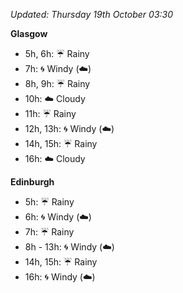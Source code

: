 *Updated: Thursday 19th October 03:30*

**Glasgow**

* 5h, 6h: :umbrella: Rainy
* 7h: :cyclone: Windy (:cloud:)
* 8h, 9h: :umbrella: Rainy
* 10h: :cloud: Cloudy
* 11h: :umbrella: Rainy
* 12h, 13h: :cyclone: Windy (:cloud:)
* 14h, 15h: :umbrella: Rainy
* 16h: :cloud: Cloudy

**Edinburgh**

* 5h: :umbrella: Rainy
* 6h: :cyclone: Windy (:cloud:)
* 7h: :umbrella: Rainy
* 8h - 13h: :cyclone: Windy (:cloud:)
* 14h, 15h: :umbrella: Rainy
* 16h: :cyclone: Windy (:cloud:)
